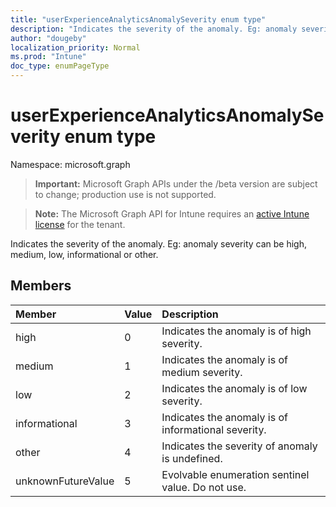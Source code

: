 ```yaml
---
title: "userExperienceAnalyticsAnomalySeverity enum type"
description: "Indicates the severity of the anomaly. Eg: anomaly severity can be high, medium, low, informational or other."
author: "dougeby"
localization_priority: Normal
ms.prod: "Intune"
doc_type: enumPageType
---
```


# userExperienceAnalyticsAnomalySeverity enum type

Namespace: microsoft.graph

> **Important:** Microsoft Graph APIs under the /beta version are subject to change; production use is not supported.

> **Note:** The Microsoft Graph API for Intune requires an [active Intune license](https://go.microsoft.com/fwlink/?linkid=839381) for the tenant.

Indicates the severity of the anomaly. Eg: anomaly severity can be high, medium, low, informational or other.

## Members
|Member|Value|Description|
|:---|:---|:---|
|high|0|Indicates the anomaly is of high severity.|
|medium|1|Indicates the anomaly is of medium severity.|
|low|2|Indicates the anomaly is of low severity.|
|informational|3|Indicates the anomaly is of informational severity.|
|other|4|Indicates the severity of anomaly is undefined.|
|unknownFutureValue|5|Evolvable enumeration sentinel value. Do not use.|




